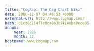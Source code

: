 ```yaml
---
title: "CogMap: The Org Chart Wiki"
date: 2006-12-07 04:46:53 +0000
external-url: http://www.cogmap.com/
hash: d1cd0b214f7e0ca063b9424eba9ece05
annum:
    year: 2006
    month: 12
hostname: www.cogmap.com
---
```



